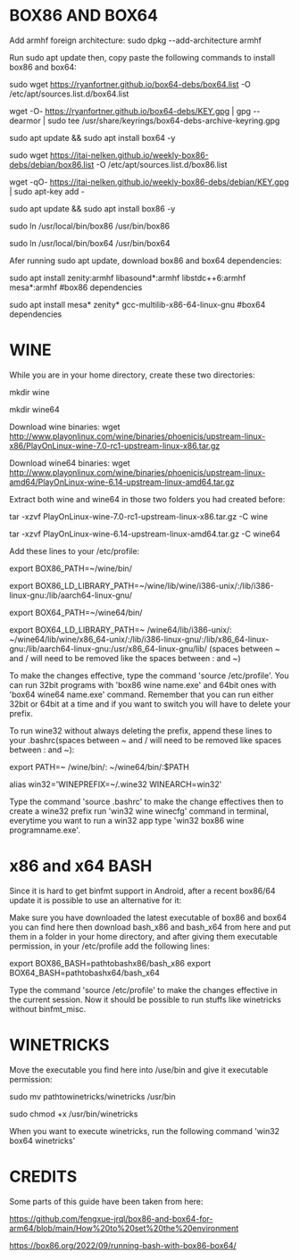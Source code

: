 # BOX86 AND BOX64


Add armhf foreign architecture: sudo dpkg --add-architecture armhf


Run sudo apt update then, copy paste the following commands to install box86 and box64:

sudo wget https://ryanfortner.github.io/box64-debs/box64.list -O /etc/apt/sources.list.d/box64.list

wget -O- https://ryanfortner.github.io/box64-debs/KEY.gpg | gpg --dearmor | sudo tee /usr/share/keyrings/box64-debs-archive-keyring.gpg 

sudo apt update && sudo apt install box64 -y

sudo wget https://itai-nelken.github.io/weekly-box86-debs/debian/box86.list -O /etc/apt/sources.list.d/box86.list

wget -qO- https://itai-nelken.github.io/weekly-box86-debs/debian/KEY.gpg | sudo apt-key add -

sudo apt update && sudo apt install box86 -y

sudo ln /usr/local/bin/box86 /usr/bin/box86

sudo ln /usr/local/bin/box64 /usr/bin/box64



Afer running sudo apt update, download box86 and box64 dependencies:


sudo apt install zenity:armhf libasound*:armhf libstdc++6:armhf mesa*:armhf #box86 dependencies

sudo apt install mesa* zenity* gcc-multilib-x86-64-linux-gnu #box64 dependencies

# WINE


While you are in your home directory, create these two directories:


mkdir wine

mkdir wine64


Download wine binaries: wget http://www.playonlinux.com/wine/binaries/phoenicis/upstream-linux-x86/PlayOnLinux-wine-7.0-rc1-upstream-linux-x86.tar.gz


Download wine64 binaries: wget  http://www.playonlinux.com/wine/binaries/phoenicis/upstream-linux-amd64/PlayOnLinux-wine-6.14-upstream-linux-amd64.tar.gz


Extract both wine and wine64 in those two folders you had created before:


tar -xzvf PlayOnLinux-wine-7.0-rc1-upstream-linux-x86.tar.gz -C wine

tar -xzvf PlayOnLinux-wine-6.14-upstream-linux-amd64.tar.gz -C wine64


Add these lines to your /etc/profile:

export BOX86_PATH=~/wine/bin/

export BOX86_LD_LIBRARY_PATH=~/wine/lib/wine/i386-unix/:/lib/i386-linux-gnu:/lib/aarch64-linux-gnu/

export BOX64_PATH=~/wine64/bin/

export BOX64_LD_LIBRARY_PATH=~ /wine64/lib/i386-unix/: ~/wine64/lib/wine/x86_64-unix/:/lib/i386-linux-gnu/:/lib/x86_64-linux-gnu:/lib/aarch64-linux-gnu:/usr/x86_64-linux-gnu/lib/ (spaces between ~ and / will need to be removed like the spaces between : and ~)

To make the changes effective, type the command 'source /etc/profile'. You can run 32bit programs with 'box86 wine name.exe' and 64bit ones with 'box64 wine64 name.exe' command. Remember that you can run either 32bit or 64bit at a time and if you want to switch you will have to delete your prefix.

To run wine32 without always deleting the prefix, append these lines to your .bashrc(spaces between ~ and / will need to be removed like spaces between : and ~):

export PATH=~ /wine/bin/: ~/wine64/bin/:$PATH

alias win32='WINEPREFIX=~/.wine32 WINEARCH=win32'

Type the command 'source .bashrc' to make the change effectives then to create a wine32 prefix run 'win32 wine winecfg' command in terminal, everytime you want to run a win32 app type 'win32 box86 wine programname.exe'.


# x86 and x64 BASH


Since it is hard to get binfmt support in Android, after a recent box86/64 update it is possible to use an alternative for it:

Make sure you have downloaded the latest executable of box86 and box64 you can find here then download bash_x86 and bash_x64 from here and put them in a folder in your home directory, and after giving them executable permission, in your /etc/profile add the following lines:

export BOX86_BASH=pathtobashx86/bash_x86
export BOX64_BASH=pathtobashx64/bash_x64

Type the command 'source /etc/profile' to make the changes effective in the current session. Now it should be possible to run stuffs like winetricks without binfmt_misc.

# WINETRICKS

Move the executable you find here into /use/bin and give it executable permission:

sudo mv pathtowinetricks/winetricks /usr/bin

sudo chmod +x /usr/bin/winetricks

When you want to execute winetricks, run the following command 'win32 box64 winetricks'

# CREDITS


Some parts of this guide have been taken from here:  

https://github.com/fengxue-jrql/box86-and-box64-for-arm64/blob/main/How%20to%20set%20the%20environment

https://box86.org/2022/09/running-bash-with-box86-box64/
